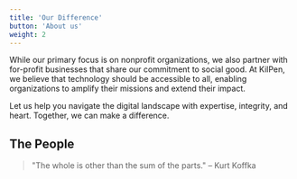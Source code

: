 ```yaml
---
title: 'Our Difference'
button: 'About us'
weight: 2
---
```


While our primary focus is on nonprofit organizations, we also partner with for-profit businesses that share our commitment to social good. At KilPen, we believe that technology should be accessible to all, enabling organizations to amplify their missions and extend their impact.

Let us help you navigate the digital landscape with expertise, integrity, and heart. Together, we can make a difference.

## The People ##
> "The whole is other than the sum of the parts." – Kurt Koffka
